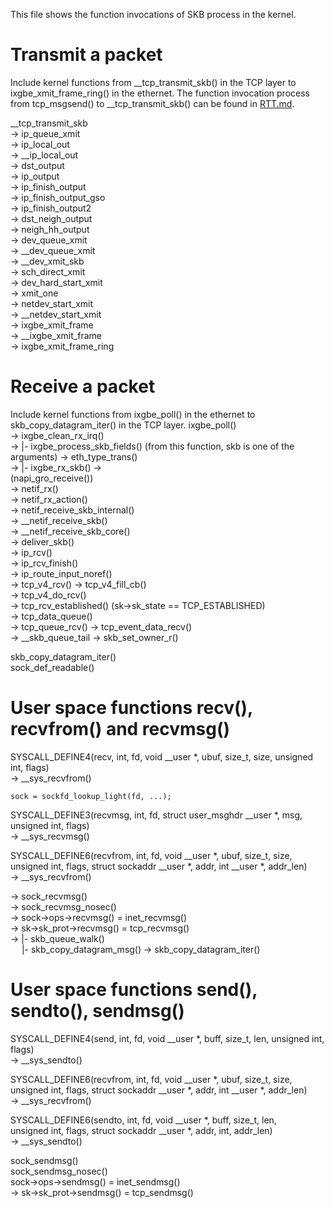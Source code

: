 This file shows the function invocations of SKB process in the kernel.
# Transmit a packet
Include kernel functions from __tcp_transmit_skb() in the TCP layer to ixgbe_xmit_frame_ring() in the ethernet.
The function invocation process from tcp_msgsend() to __tcp_transmit_skb() can be found in [RTT.md](https://github.com/alvenwong/docs/blob/master/RTT.md). <p>
__tcp_transmit_skb <br>
-> ip_queue_xmit <br>
-> ip_local_out <br>
-> __ip_local_out <br>
-> dst_output <br>
-> ip_output <br>
-> ip_finish_output <br>
-> ip_finish_output_gso <br>
-> ip_finish_output2 <br>
-> dst_neigh_output <br>
-> neigh_hh_output <br>
-> dev_queue_xmit <br>
-> __dev_queue_xmit <br>
-> __dev_xmit_skb <br>
-> sch_direct_xmit <br>
-> dev_hard_start_xmit <br>
-> xmit_one <br>
-> netdev_start_xmit <br>
-> __netdev_start_xmit <br>
-> ixgbe_xmit_frame <br>
-> __ixgbe_xmit_frame <br>
-> ixgbe_xmit_frame_ring <br>

# Receive a packet
Include kernel functions from ixgbe_poll() in the ethernet to skb_copy_datagram_iter() in the TCP layer.
ixgbe_poll() <br>
-> ixgbe_clean_rx_irq() <br>
-> |- ixgbe_process_skb_fields() (from this function, skb is one of the arguments) -> eth_type_trans() <br>
-> |- ixgbe_rx_skb() -> <br>
(napi_gro_receive()) <br>
-> netif_rx() <br>
-> netif_rx_action() <br>
-> netif_receive_skb_internal() <br>
->  __netif_receive_skb() <br>
->  __netif_receive_skb_core() <br>
-> deliver_skb() <br>
-> ip_rcv() <br>
-> ip_rcv_finish() <br>
-> ip_route_input_noref() <br>
-> tcp_v4_rcv() -> tcp_v4_fill_cb() <br>
-> tcp_v4_do_rcv() <br>
-> tcp_rcv_established() (sk->sk_state == TCP_ESTABLISHED) <br>
-> tcp_data_queue() <br>
-> tcp_queue_rcv() -> tcp_event_data_recv() <br>
-> __skb_queue_tail -> skb_set_owner_r() <br>

skb_copy_datagram_iter() <br>
sock_def_readable() <br>

# User space functions recv(), recvfrom() and recvmsg()
SYSCALL_DEFINE4(recv, int, fd, void __user *, ubuf, size_t, size, unsigned int, flags) <br>
-> __sys_recvfrom() <br>
```
sock = sockfd_lookup_light(fd, ...);
```
SYSCALL_DEFINE3(recvmsg, int, fd, struct user_msghdr __user *, msg, unsigned int, flags) <br>
-> __sys_recvmsg() <br>

SYSCALL_DEFINE6(recvfrom, int, fd, void __user *, ubuf, size_t, size, <br>
		unsigned int, flags, struct sockaddr __user *, addr, int __user *, addr_len) <br>
-> __sys_recvfrom() <br>

-> sock_recvmsg() <br>
-> sock_recvmsg_nosec() <br>
-> sock->ops->recvmsg() = inet_recvmsg() <br>
-> sk->sk_prot->recvmsg() = tcp_recvmsg() <br>
-> |- skb_queue_walk() <br>
&emsp; |- skb_copy_datagram_msg() -> skb_copy_datagram_iter() <br>


# User space functions send(), sendto(), sendmsg()
SYSCALL_DEFINE4(send, int, fd, void __user *, buff, size_t, len, unsigned int, flags) <br>
-> __sys_sendto() <br>

SYSCALL_DEFINE6(recvfrom, int, fd, void __user *, ubuf, size_t, size, <br>
		unsigned int, flags, struct sockaddr __user *, addr, int __user *, addr_len) <br>
-> __sys_recvfrom() <br>

SYSCALL_DEFINE6(sendto, int, fd, void __user *, buff, size_t, len, <br>
		unsigned int, flags, struct sockaddr __user *, addr, int, addr_len) <br>
-> __sys_sendto() <br>

sock_sendmsg() <br>
sock_sendmsg_nosec() <br>
sock->ops->sendmsg() = inet_sendmsg() <br>
-> sk->sk_prot->sendmsg() = tcp_sendmsg() <br>
